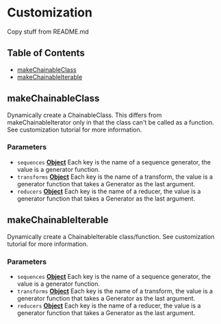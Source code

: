 # Customization

Copy stuff from README.md

## Table of Contents


<!-- !toc (level=2 minlevel=2 omit="Usage;Table of Contents") -->

* [makeChainableClass](#makechainableclass)
* [makeChainableIterable](#makechainableiterable)

<!-- toc! -->

<!-- Generated by documentation.js. Update this documentation by updating the source code. -->

## makeChainableClass

Dynamically create a ChainableClass. This differs from makeChainableIterator only in that the class can't be
called as a function. See customization tutorial for more information.

### Parameters

- `sequences` **[Object][1]** Each key is the name of a sequence generator, the value is a generator function.
- `transforms` **[Object][1]** Each key is the name of a transform, the value is a generator function that takes
  a Generator as the last argument.
- `reducers` **[Object][1]** Each key is the name of a reducer, the value is a generator function that takes a
  Generator as the last argument.

## makeChainableIterable

Dynamically create a ChainableIterable class/function. See customization tutorial for more information.

### Parameters

- `sequences` **[Object][1]** Each key is the name of a sequence generator, the value is a generator function.
- `transforms` **[Object][1]** Each key is the name of a transform, the value is a generator function that takes
  a Generator as the last argument.
- `reducers` **[Object][1]** Each key is the name of a reducer, the value is a generator function that takes a
  Generator as the last argument.

[1]: https://developer.mozilla.org/docs/Web/JavaScript/Reference/Global_Objects/Object
